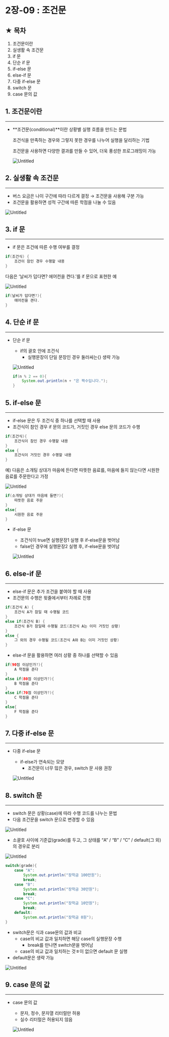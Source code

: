 # 2장-09 : 조건문

## ★ 목차

1. 조건문이란
2. 실생활 속 조건문
3. if 문
4. 단순 if 문
5. if-else 문
6. else-if 문
7. 다중 if-else 문
8. switch 문
9. case 문의 값

## 1. 조건문이란

---

- **조건문(conditional)**이란 상황별 실행 흐름을 만드는 문법
    
    조건식을 만족하는 경우와 그렇지 못한 경우를 나누어 실행을 달리하는 기법
    
    조건문을 사용하면 다양한 결과를 만들 수 있어, 더욱 풍성한 프로그래밍이 가능
    
    ![Untitled](2%E1%84%8C%E1%85%A1%E1%86%BC-09%20%E1%84%8C%E1%85%A9%E1%84%80%E1%85%A5%E1%86%AB%E1%84%86%E1%85%AE%E1%86%AB%2090bc5167821043429af716cf2f4b770e/Untitled.png)
    

 

## 2. 실생활 속 조건문

---

- 버스 요금은 나이 구간에 따라 다르게 결정 → 조건문을 사용해 구분 가능
- 조건문을 활용하면 성적 구간에 따른 학점을 나눌 수 있음

![Untitled](2%E1%84%8C%E1%85%A1%E1%86%BC-09%20%E1%84%8C%E1%85%A9%E1%84%80%E1%85%A5%E1%86%AB%E1%84%86%E1%85%AE%E1%86%AB%2090bc5167821043429af716cf2f4b770e/Untitled%201.png)

 

## 3. if 문

---

- if 문은 조건에 따른 수행 여부를 결정

```java
if(조건식) {
	조건이 참인 경우 수행할 내용
}
```

다음은 ‘날씨가 덥다면? 에어컨을 켠다.’를 if 문으로 표현한 예

![Untitled](2%E1%84%8C%E1%85%A1%E1%86%BC-09%20%E1%84%8C%E1%85%A9%E1%84%80%E1%85%A5%E1%86%AB%E1%84%86%E1%85%AE%E1%86%AB%2090bc5167821043429af716cf2f4b770e/Untitled%202.png)

```java
if(날씨가 덥다면?){
	에어컨을 켠다.
}
```

## 4. 단순 if 문

---

- 단순 if 문
    - if의 괄호 안에 조건식
        - 실행문장이 단일 문장인 경우 둘러싸는{} 생략 가능
    
    ![Untitled](2%E1%84%8C%E1%85%A1%E1%86%BC-09%20%E1%84%8C%E1%85%A9%E1%84%80%E1%85%A5%E1%86%AB%E1%84%86%E1%85%AE%E1%86%AB%2090bc5167821043429af716cf2f4b770e/Untitled%203.png)
    
    ```java
    if(n % 2 == 0){
    	System.out.println(n + "은 짝수입니다.");
    }
    ```
    

 

## 5. if-else 문

---

- if-else 문은 두 조건식 중 하나를 선택할 때 사용
- 조건식이 참인 경우 if 문의 코드가, 거짓인 경우 else 문의 코드가 수행

```java
if(조건식){
	조건식이 참인 경우 수행할 내용
}
else {
	조건식이 거짓인 경우 수행할 내용
}
```

예) 다음은 소개팅 상대가 마음에 든다면 따뜻한 음료를, 마음에 들지 않는다면 시원한 음료를 주문한다고 가정

![Untitled](2%E1%84%8C%E1%85%A1%E1%86%BC-09%20%E1%84%8C%E1%85%A9%E1%84%80%E1%85%A5%E1%86%AB%E1%84%86%E1%85%AE%E1%86%AB%2090bc5167821043429af716cf2f4b770e/Untitled%204.png)

```java
if(소개팅 상대가 마음에 들면?){
	따뜻한 음료 주문
}
else{
	시원한 음료 주문
}
```

 

- if-else 문
    - 조건식이 true면 실행문장1 실행 후 if-else문을 벗어남
    - false인 경우에 실행문장2 실행 후, if-else문을 벗어남
    
    ![Untitled](2%E1%84%8C%E1%85%A1%E1%86%BC-09%20%E1%84%8C%E1%85%A9%E1%84%80%E1%85%A5%E1%86%AB%E1%84%86%E1%85%AE%E1%86%AB%2090bc5167821043429af716cf2f4b770e/Untitled%205.png)
    

## 6. else-if 문

---

- else-if 문은 추가 조건을 붙여야 할 때 사용
- 조건문의 수행은 윗줄에서부터 차례로 진행

```java
if(조건식 A) {
	조건식 A가 참일 때 수행될 코드
}
else if(조건식 B) {
	조건식 B가 참일때 수행될 코드(조건식 A는 이미 거짓인 상황)
}
else {
	그 외의 경우 수행될 코드(조건식 A와 B는 이미 거짓인 상황)
}
```

 

- else-if 문을 활용하면 여러 상황 중 하나를 선택할 수 있음

```java
if(90점 이상인가?){
	A 학점을 준다
}
else if(80점 이상인가?){
	B 학점을 준다
}
else if(70점 이상인가?){
	C 학점을 준다
}
else{
	F 학점을 준다
}
```

## 7. 다중 if-else 문

---

- 다중 if-else 문
    - if-else가 연속되는 모양
        - 조건문이 너무 많은 경우, switch 문 사용 권장
    
    ![Untitled](2%E1%84%8C%E1%85%A1%E1%86%BC-09%20%E1%84%8C%E1%85%A9%E1%84%80%E1%85%A5%E1%86%AB%E1%84%86%E1%85%AE%E1%86%AB%2090bc5167821043429af716cf2f4b770e/Untitled%206.png)
    

 

## 8. switch 문

---

- switch 문은 상황(case)에 따라 수행 코드를 나누는 문법
- 다음 조건문을 switch 문으로 변경할 수 있음

![Untitled](2%E1%84%8C%E1%85%A1%E1%86%BC-09%20%E1%84%8C%E1%85%A9%E1%84%80%E1%85%A5%E1%86%AB%E1%84%86%E1%85%AE%E1%86%AB%2090bc5167821043429af716cf2f4b770e/Untitled%207.png)

- 소괄호 사이에 기준값(grade)를 두고, 그 상태를 “A” / “B” / “C” / default(그 외)의 경우로 분리

![Untitled](2%E1%84%8C%E1%85%A1%E1%86%BC-09%20%E1%84%8C%E1%85%A9%E1%84%80%E1%85%A5%E1%86%AB%E1%84%86%E1%85%AE%E1%86%AB%2090bc5167821043429af716cf2f4b770e/Untitled%208.png)

```java
switch(grade){
	case "A":
		System.out.println("장학금 100만원");
		break;
	case "B":
		System.out.println("장학금 30만원");
		break;
	case "C":
		System.out.println("장학금 10만원");
		break;
	default:
		System.out.println("장학금 0원");
}
```

- switch문은 식과 case문의 값과 비교
    - case의 비교 값과 일치하면 해당 case의 실행문장 수행
        - break를 만나면 switch문을 벗어남
    - case의 비교 값과 일치하는 것ㅎ이 없으면 default 문 실행
- default문은 생략 가능

![Untitled](2%E1%84%8C%E1%85%A1%E1%86%BC-09%20%E1%84%8C%E1%85%A9%E1%84%80%E1%85%A5%E1%86%AB%E1%84%86%E1%85%AE%E1%86%AB%2090bc5167821043429af716cf2f4b770e/Untitled%209.png)

## 9. case 문의 값

---

- case 문의 값
    - 문자, 정수, 문자열 리터럴만 허용
    - 실수 리터럴은 허용되지 않음
    
    ![Untitled](2%E1%84%8C%E1%85%A1%E1%86%BC-09%20%E1%84%8C%E1%85%A9%E1%84%80%E1%85%A5%E1%86%AB%E1%84%86%E1%85%AE%E1%86%AB%2090bc5167821043429af716cf2f4b770e/Untitled%2010.png)
